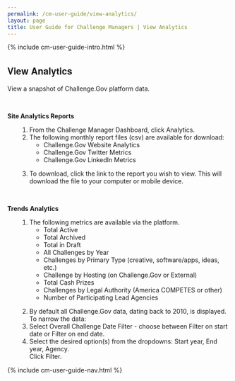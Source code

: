 ```yaml
---
permalink: /cm-user-guide/view-analytics/
layout: page
title: User Guide for Challenge Managers | View Analytics
---
```

<div class="res-sec">
  <div class="grid-row ">
    <div class="grid-col-12">{% include cm-user-guide-intro.html %}</div>
  </div>
  <div class="grid-row grid-gap usa-typo">
    <div class="grid-col-12 usa-padding-bottom-10 usa-padding-bottom-30 padding-x-0">
      <div class="bg-secondary-lighter text-center">
        <h2 class="margin-bottom-0">View Analytics</h2>
      </div>
    </div>
  </div>
  <div class="grid-row grid-gap justify-content-between">
    <div class="grid-col-7">
      <div class="usa-prose">
        <p>View a snapshot of Challenge.Gov platform data.</p>
        <br>
        <p><b>Site Analytics Reports</b></p>
        <ol>
          <li class="font-bolder"><span>From the Challenge Manager Dashboard, click Analytics.</span></li>
          <li class="font-bolder"><span>The following monthly report files (csv) are available for download:
            <ul class="margin-bottom-0">
              <li>Challenge.Gov Website Analytics</li>
              <li>Challenge.Gov Twitter Metrics</li>
              <li>Challenge.Gov LinkedIn Metrics</li>
            </ul>
          </span></li>
          <li class="font-bolder"><span>To download, click the link to the report you wish to view. This will download the file to your computer or mobile device.</span></li>
        </ol>
        <br>
        <p><b>Trends Analytics</b></p>
        <ol>
          <li class="font-bolder"><span>The following metrics are available via the platform.
            <ul class="margin-bottom-0">
              <li>Total Active</li>
              <li>Total Archived</li>
              <li>Total in Draft</li>
              <li>All Challenges by Year</li>
              <li>Challenges by Primary Type (creative, software/apps, ideas, etc.)</li>
              <li>Challenge by Hosting (on Challenge.Gov or External)</li>
              <li>Total Cash Prizes</li>
              <li>Challenges by Legal Authority (America COMPETES or other)</li>
              <li>Number of Participating Lead Agencies</li>
            </ul>
          </span></li>
          <li class="font-bolder"><span>By default all Challenge.Gov data, dating back to 2010, is displayed. To narrow the data:</span></li>
          <li class="font-bolder"><span>Select Overall Challenge Date Filter - choose between Filter on start date or Filter on end date.</span></li>
          <li class="font-bolder"><span>Select the desired option(s) from the dropdowns: Start year, End year, Agency.</span> <br /> <span>Click Filter.</span></li>
        </ol>
      </div>
    </div>
    <div class="grid-col-4">  {% include cm-user-guide-nav.html %} </div>
  </div>
</div>
<style>
  .usa-prose ol{
    padding-left: 50px;
    margin-top: 0;
  }
  .usa-prose ol ul{
    margin-top: 0;
  }
  .usa-prose ul{
    padding-left: 2rem;
    margin-top: 0;
    margin-bottom: 1em;
  }
  .usa-prose ul li{
    max-width: 100%;
    margin-bottom: 0;
  }
  .tablet\:grid-col-10 {
    flex: 0 1 auto;
    width: 100%;
  }
  .grid-container .usa-sidenav {
    margin-left: 0;
    margin-right: 0;
    padding-left: 0;
  }
  .grid-container .usa-sidenav__sublist {
    list-style-type: none;
    padding-left: 0;
    margin: 0;
    font-size: 1rem;
  }
  .usa-typo {
    font-family: Source Sans Pro Web,Helvetica Neue,Helvetica,Roboto,Arial,sans-serif;
  }
  .menu-title {
    text-indent: 1em;
    font-weight: 600;
  }
  .no-underline {
    text-decoration: none !important;
  }
  .child-link {
    text-indent: 2em;
    color: #757575;
    font-weight: 500;
  }
  .usa-sidenav__item a:not(.usa-current):hover {
    background-color: #f1f1f1;
  }
  
  .usa-sidenav__sublist .usa-sidenav__item a.inactive-link:hover,
  .usa-sidenav__item a.child-link.inactive-link:hover {
    color: #004c8c !important;
    font-weight: 400 !important;
    text-decoration: none !important;
  }
  
  .usa-sidenav__sublist a:not(.usa-current),
  .usa-sidenav__item a.child-link:not(.usa-current) {
    color: #757575 !important;
  }
  
  .usa-current {
    color: #205493 !important;
    font-weight: 600 !important;
  }
  
  .usa-sidenav__item a.child-link:not(.usa-current):hover {
    font-weight: 400 !important;
  }
  
  .usa-sidenav__item a[href=""]:hover {
    color: #205493 !important;
    font-weight: 400 !important;
  }
  
  .usa-sidenav__item a.menu-title:hover {
    background-color: transparent !important;
  }
</style>